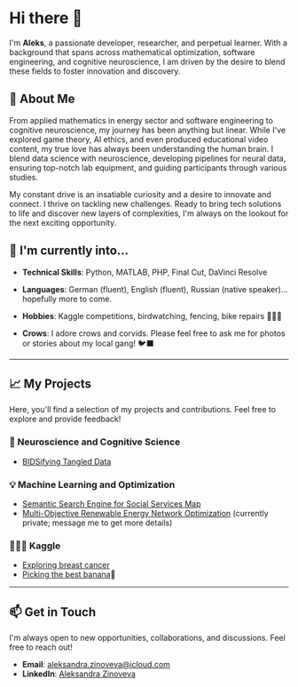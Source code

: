 # Hi there 👋

I'm **Aleks**, a passionate developer, researcher, and perpetual learner. With a background that spans across mathematical optimization, software engineering, and cognitive neuroscience, I am driven by the desire to blend these fields to foster innovation and discovery.

## 🚀 About Me

From applied mathematics in energy sector and software engineering to cognitive neuroscience, my journey has been anything but linear. While I've explored game theory, AI ethics, and even produced educational video content, my true love has always been understanding the human brain. I blend data science with neuroscience, developing pipelines for neural data, ensuring top-notch lab equipment, and guiding participants through various studies.

My constant drive is an insatiable curiosity and a desire to innovate and connect. I thrive on tackling new challenges. Ready to bring tech solutions to life and discover new layers of complexities, I'm always on the lookout for the next exciting opportunity.

## 🌟 I'm currently into...

- **Technical Skills**: Python, MATLAB, PHP, Final Cut, DaVinci Resolve
- **Languages**: German (fluent), English (fluent), Russian (native speaker)... hopefully more to come.
- **Hobbies**: Kaggle competitions, birdwatching, fencing, bike repairs 🚴🏼‍♀️

- **Crows**: I adore crows and corvids. Please feel free to ask me for photos or stories about my local gang! 🐦‍⬛

---

## 📈 My Projects

Here, you'll find a selection of my projects and contributions. Feel free to explore and provide feedback!

### 🧠 Neuroscience and Cognitive Science
- [BIDSifying Tangled Data](https://github.com/azinoveva/memoreeg2bids)

### 💡 Machine Learning and Optimization
- [Semantic Search Engine for Social Services Map](https://github.com/azinoveva/social_ai)
- [Multi-Objective Renewable Energy Network Optimization](https://github.com/azinoveva/mouc_vre) (currently private; message me to get more details)

### 👩🏽‍💻 Kaggle
- [Exploring breast cancer](https://www.kaggle.com/code/azinoveva/wisconsin-breast-cancer-exploratory-ppii)
- [Picking the best banana](https://www.kaggle.com/code/azinoveva/banana-quality-exploratory-ppii)🍌
---

## 📫 Get in Touch

I'm always open to new opportunities, collaborations, and discussions. Feel free to reach out!

- **Email**: [aleksandra.zinoveva@icloud.com](mailto:aleksandra.zinoveva@icloud.com)
- **LinkedIn**: [Aleksandra Zinoveva](https://www.linkedin.com/in/aleksandrazinoveva/)
